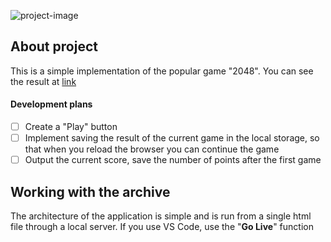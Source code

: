 ![project-image](https://s90vlx.storage.yandex.net/rdisk/2076dc300db316fbe755eaa795c9c70f1a99def5d1e7c751272bc13fdb851de2/64542df7/Qfv4YOjD7CbxaLs2Btqjvn_1Z-yJQYr1DCxKpdgGAIqmcHEll4KkJ51CvfHkQjj1NIIB4EnSEnqRY0tUo0wrgA==?uid=1758363702&filename=Frame%2022.png&disposition=inline&hash=&limit=0&content_type=image%2Fpng&owner_uid=1758363702&fsize=983397&hid=77900c975a5a36a5ad08111e8830d0c4&media_type=image&tknv=v2&etag=c528d3390d9d2ae0218c27318c985aa1&rtoken=zewR6bJ76Kmo&force_default=yes&ycrid=na-39dcf7d0f8ce4aa8e0d06795b3932895-downloader21f&ts=5fae57a5e2bc0&s=f050d5bb53f563c25fb21e520d87e7bf499542d0ff2b7a9c79f99e345709d4c0&pb=U2FsdGVkX1-dONbKbLZVkYrQzALJqYpqUWv9M8v_WPYYoBQpSzf2IJN0B6nIdrPJ5sxheGgzN7A4x0UgYMELjP-ajpUleZ5fvaBNZn-xd6M)

## About project

This is a simple implementation of the popular game "2048". You can see the result at [link](https://yastrebdev.github.io/2048/)

#### Development plans

- [ ] Create a "Play" button
- [ ] Implement saving the result of the current game in the local storage, so that when you reload the browser you can continue the game
- [ ] Output the current score, save the number of points after the first game

## Working with the archive

The architecture of the application is simple and is run from a single html file through a local server. If you use VS Code, use the "**Go Live**" function
